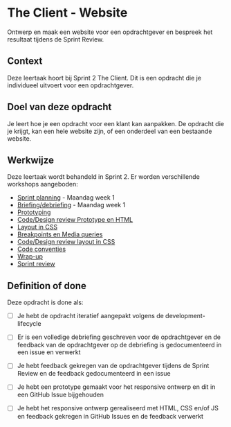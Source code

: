 # The Client - Website
Ontwerp en maak een website voor een opdrachtgever en bespreek het resultaat tijdens de Sprint Review.

## Context
Deze leertaak hoort bij Sprint 2 The Client. 
Dit is een opdracht die je individueel uitvoert voor een opdrachtgever.

## Doel van deze opdracht
Je leert hoe je een opdracht voor een klant kan aanpakken. De opdracht die je krijgt, kan een hele website zijn, of een onderdeel van een bestaande website. 


## Werkwijze
Deze leertaak wordt behandeld in Sprint 2. Er worden verschillende workshops aangeboden:

- [Sprint planning](sprint-planning.md) - Maandag week 1
- [Briefing/debriefing](briefing-debriefing.md) - Maandag week 1
- [Prototyping](prototyping.md)
- [Code/Design review Prototype en HTML](code-design-review-prototype-en-html.md)
- [Layout in CSS](layout-in-css.md) 
- [Breakpoints en Media queries](breakpoints-en-media-queries.md) 
- [Code/Design review layout in CSS](code-design-review-layout-in-css.md)
- [Code conventies](code-conventies.md) 
- [Wrap-up](wrap-up.md) 
- [Sprint review](sprint-review.md) 


## Definition of done

Deze opdracht is done als:

- [ ] Je hebt de opdracht iteratief aangepakt volgens de development-lifecycle
- [ ] Er is een volledige debriefing geschreven voor de opdrachtgever en de feedback van de opdrachtgever op de debriefing is gedocumenteerd in een issue en verwerkt
- [ ] Je hebt feedback gekregen van de opdrachtgever tijdens de Sprint Review en de feedback gedocumenteerd in een issue
- [ ] Je hebt een prototype gemaakt voor het responsive ontwerp en dit in een GitHub Issue bijgehouden
- [ ] Je hebt het responsive ontwerp gerealiseerd met HTML, CSS en/of JS en feedback gekregen in GitHub Issues en de feedback verwerkt

